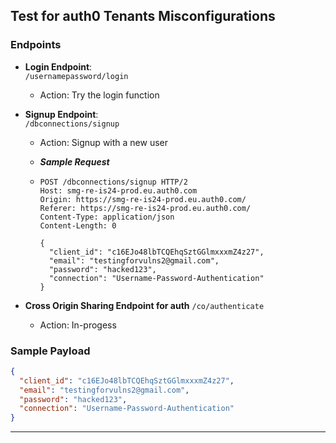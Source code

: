 
## Test for auth0 Tenants Misconfigurations

### Endpoints
- **Login Endpoint**:  
  `/usernamepassword/login`
  - Action: Try the login function

- **Signup Endpoint**:  
  `/dbconnections/signup`
  - Action: Signup with a new user
  - ***Sample Request***
    
  - ```request
    POST /dbconnections/signup HTTP/2
    Host: smg-re-is24-prod.eu.auth0.com
    Origin: https://smg-re-is24-prod.eu.auth0.com/
    Referer: https://smg-re-is24-prod.eu.auth0.com/
    Content-Type: application/json
    Content-Length: 0

    {
      "client_id": "c16EJo48lbTCQEhqSztGGlmxxxmZ4z27",
      "email": "testingforvulns2@gmail.com",
      "password": "hacked123",
      "connection": "Username-Password-Authentication"
    }
    ```
- **Cross Origin Sharing Endpoint for auth**
  `/co/authenticate`
  - Action: In-progess	
### Sample Payload
```json
{
  "client_id": "c16EJo48lbTCQEhqSztGGlmxxxmZ4z27",
  "email": "testingforvulns2@gmail.com",
  "password": "hacked123",
  "connection": "Username-Password-Authentication"
}
```

--- 
